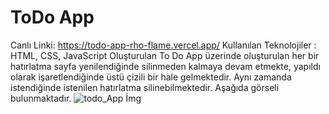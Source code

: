 # ToDo App

Canlı Linki: https://todo-app-rho-flame.vercel.app/
Kullanılan Teknolojiler : HTML, CSS, JavaScript
Oluşturulan To Do App üzerinde oluşturulan her bir hatırlatma sayfa yenilendiğinde silinmeden kalmaya devam etmekte, yapıldı olarak işaretlendiğinde üstü çizili bir hale gelmektedir. Aynı zamanda istendiğinde istenilen hatırlatma silinebilmektedir. Aşağıda görseli bulunmaktadır.
![todo_App İmg](https://github.com/omerfaruksen/todo_App/assets/109878350/33f7dc44-391b-4732-8d47-10fb4e622aad)
